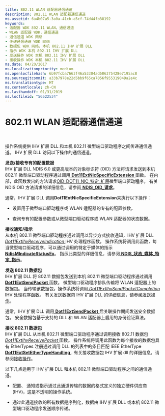 ```yaml
---
title: 802.11 WLAN 适配器通信通道
description: 802.11 WLAN 适配器通信通道
ms.assetid: 6a4b07a5-3a0a-41cb-a5cf-74d44fb38192
keywords:
- 适配器 WDK 802.11 WLAN，通信通道
- WLAN 适配器 WDK，通信通道
- 通信通道 WDK 网络
- 传递通信通道 WDK 网络
- 数据包 WDK 网络，本机 802.11 IHV 扩展 DLL
- 指示 WDK 本机 802.11 IHV 扩展 DLL
- 发送操作 WDK 本机 802.11 IHV 扩展 DLL
- 接收操作 WDK 本机 802.11 IHV 扩展 DLL
ms.date: 04/20/2017
ms.localizationpriority: medium
ms.openlocfilehash: 6b97fcba7663f46a53304ad506375428e7195ac8
ms.sourcegitcommit: a33b7978e22d5bb9f65ca7056f955319049a2e4c
ms.translationtype: MT
ms.contentlocale: zh-CN
ms.lasthandoff: 01/31/2019
ms.locfileid: "56522534"
---
```

# <a name="80211-wlan-adapter-communication-channel"></a>802.11 WLAN 适配器通信通道




 

操作系统提供 IHV 扩展 DLL 和本机 802.11 微型端口驱动程序之间传递通信通道。 IHV 扩展 DLL 访问以下操作的通信通道。

<a href="" id="--------sending-receiving-proprietary-configuration-data"></a> **发送/接收专有的配置数据**  
IHV 扩展 DLL NDIS 6.0 或更高版本的对象标识符 (OID) 方法将请求发送到本机 802.11 微型端口驱动程序通过调用[ **Dot11ExtNicSpecificExtension** ](https://msdn.microsoft.com/library/windows/hardware/ff547526)函数。 在内部，此函数发出的方法请求[OID\_DOT11\_NIC\_特定\_扩展](https://msdn.microsoft.com/library/windows/hardware/ff569393)微型端口驱动程序。 有关 NDIS OID 方法请求的详细信息，请参阅[ **NDIS\_OID\_请求**](https://msdn.microsoft.com/library/windows/hardware/ff566710)。

通常，IHV 扩展 DLL 调用**Dot11ExtNicSpecificExtension**来执行以下操作：

-   设置用于微型端口驱动程序或 WLAN 适配器的专有的配置参数。

-   查询专有的配置参数或从微型端口驱动程序或 WLAN 适配器的状态数据。

<a href="" id="receiving-notifications-indications"></a>**接收通知/指示**  
从本机 802.11 微型端口驱动程序通过调用以异步方式接收通知，IHV 扩展 DLL [ *Dot11ExtIhvReceiveIndication* ](https://msdn.microsoft.com/library/windows/hardware/ff547512) IHV 处理程序函数。 操作系统将调用此函数，每当微型端口驱动程序，可以通过调用的特定于媒体的指示[ **NdisMIndicateStatusEx**](https://msdn.microsoft.com/library/windows/hardware/ff563600)。 指示此类型的详细信息，请参阅[ **NDIS\_状态\_媒体\_特定\_指示**](https://msdn.microsoft.com/library/windows/hardware/ff567399)。

<a href="" id="sending-802-11-packets"></a>**发送 802.11 数据包**  
IHV 扩展 DLL 将 802.11 数据包发送到本机 802.11 微型端口驱动程序通过调用[ **Dot11ExtSendPacket** ](https://msdn.microsoft.com/library/windows/hardware/ff547563)函数。 微型端口驱动程序排队传输将 WLAN 适配器上的数据包。 当传输该数据包，操作系统将调用[ *Dot11ExtIhvSendPacketCompletion* ](https://msdn.microsoft.com/library/windows/hardware/ff547516) IHV 处理程序函数。 有关发送数据包 IHV 扩展 DLL 的详细信息，请参阅[发送操作](send-operations.md)。

通常，IHV 扩展 DLL 调用[ **Dot11ExtSendPacket** ](https://msdn.microsoft.com/library/windows/hardware/ff547563)后关联操作期间发送安全数据包。 安全数据包基于支持的 DLL 和 WLAN 适配器上启用的身份验证算法。

<a href="" id="receiving-802-11-packets"></a>**接收 802.11 数据包**  
IHV 扩展 DLL 从本机 802.11 微型端口驱动程序通过调用接收 802.11 数据包[ *Dot11ExtIhvReceivePacket* ](https://msdn.microsoft.com/library/windows/hardware/ff547513)函数。 操作系统将调用此函数为每个接收的数据包具有 EtherTypes 注册通过调用 DLL 的列表中的条目匹配 IEEE EtherType [ **Dot11ExtSetEtherTypeHandling** ](https://msdn.microsoft.com/library/windows/hardware/ff547587). 有关接收数据包 IHV 扩展 dll 的详细信息，请参阅[接收操作](receive-operations.md)。

以下几点适用于 IHV 扩展 DLL 和本机 802.11 微型端口驱动程序之间的通信通道。

-   配置、 通知或指示通过此通道传输的数据的格式定义的独立硬件供应商 (IHV)，这是不透明的操作系统。

-   通过此通道接收的所有数据是序列化，数据由 IHV 扩展 DLL 或本机 802.11 微型端口驱动程序发送顺序传递。

 

 





